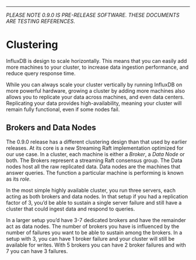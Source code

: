 ---
_PLEASE NOTE 0.9.0 IS PRE-RELEASE SOFTWARE. THESE DOCUMENTS ARE TESTING REFERENCES_.

# Clustering
InfluxDB is design to scale horizontally. This means that you can easily add more machines to your cluster, to increase data ingestion performance, and reduce query response time.

While you can always scale your cluster vertically by running InfluxDB on more powerful hardware, growing a cluster by adding more machines also allows you to replicate your data across machines, and even data centers. Replicating your data provides high-availability, meaning your cluster will remain fully functional, even if some nodes fail.

## Brokers and Data Nodes
The 0.9.0 release has a different clustering design than that used by earlier releases. At its core is a new Streaming Raft implementation optimized for our use case. In a cluster, each machine is either a _Broker_, a _Data Node_ or both. The Brokers represent a streaming Raft consensus group. The Data nodes host all the raw replicated data. Data nodes are the machines that answer queries. The function a particular machine is performing is known as its _role_.

In the most simple highly available cluster, you run three servers, each acting as both brokers and data nodes. In that setup if you had a replication factor of 3, you’d be able to sustain a single server failure and still have a cluster that could ingest data and respond to queries.

In a larger setup you’d have 3-7 dedicated brokers and have the remainder act as data nodes. The number of brokers you have is influenced by the number of failures you want to be able to sustain among the brokers. In a setup with 3, you can have 1 broker failure and your cluster will still be available for writes. With 5 brokers you can have 2 broker failures and with 7 you can have 3 failures.
